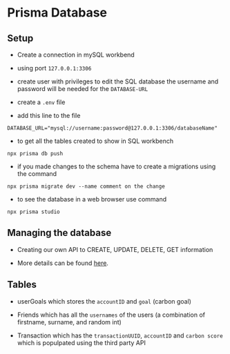 # Prisma Database

## Setup

- Create a connection in mySQL workbend

- using port `127.0.0.1:3306`

- create user with privileges to edit the SQL database the username and password will be needed for the `DATABASE-URL`

- create a `.env` file

- add this line to the file

 ```shell
 DATABASE_URL="mysql://username:password@127.0.0.1:3306/databaseName"
 ```

- to get all the tables created to show in SQL workbench

 ```shell
 npx prisma db push
 ```

- if you made changes to the schema have to create a migrations using the command

```shell
npx prisma migrate dev --name comment on the change
```

- to see the database in a web browser use command

```shell
npx prisma studio
```

## Managing the database

- Creating our own API to CREATE, UPDATE, DELETE, GET information

- More details can be found [here](/API-Schema.md).

## Tables

- userGoals which stores the `accountID` and  `goal` (carbon goal)

- Friends which has all the `usernames` of the users (a combination of firstname, surname, and random int)

- Transaction which has the `transactionUUID`, `accountID` and `carbon score` which is populpated using the third party API
